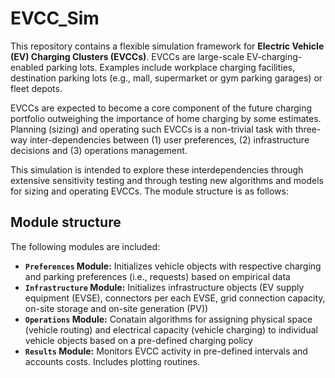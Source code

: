 # EVCC_Sim

This repository contains a flexible simulation framework for **Electric Vehicle (EV) Charging Clusters (EVCCs)**. 
EVCCs are large-scale EV-charging-enabled parking lots. Examples include workplace charging facilities, destination parking lots (e.g., mall, supermarket or gym parking garages) or fleet depots.

EVCCs are expected to become a core component of the future charging portfolio outweighing the importance of home charging by some estimates. Planning (sizing) and operating such EVCCs is a non-trivial task with three-way inter-dependencies between (1) user preferences, (2) infrastructure decisions and (3) operations management.

This simulation is intended to explore these interdependencies through extensive sensitivity testing and through testing new algorithms and models for sizing and operating EVCCs. The module structure is as follows:

## Module structure
The following modules are included:
- **`Preferences` Module:** Initializes vehicle objects with respective charging and parking preferences (i.e., requests) based on empirical data
- **`Infrastructure` Module:** Initializes infrastructure objects (EV supply equipment (EVSE), connectors per each EVSE, grid connection capacity, on-site storage and on-site generation (PV))  
- **`Operations` Module:** Conatain algorithms for assigning physical space (vehicle routing) and electrical capacity (vehicle charging) to individual vehicle objects based on a pre-defined charging policy
- **`Results` Module:** Monitors EVCC activity in pre-defined intervals and accounts costs. Includes plotting routines.
